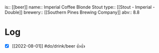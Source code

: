 is:: [[beer]]
name:: Imperial Coffee Blonde Stout
type:: [[Stout - Imperial - Double]]
brewery:: [[Southern Pines Brewing Company]]
abv:: 8.8

# Log
- [x] [[2022-08-01]] #do/drink/beer 👍👍

